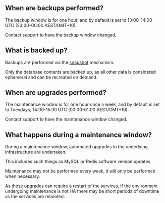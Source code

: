
## When are backups performed?

The backup window is for one hour, and by default is set to 13:00-14:00 UTC (23:00-00:00 AEST/GMT+10).

Contact support to have the backup window changed.

## What is backed up?

Backups are performed via the [snapshot](how-to/manage-snapshots/) mechanism.

Only the database contents are backed up, as all other data is considered ephemeral and can be recreated on demand.

## When are upgrades performed?

The maintenance window is for one hour once a week, and by default is set to Tuesdays, 14:00-15:00 UTC (00:00-01:00 AEST/GMT+10).

Contact support to have the maintenance window changed.

## What happens during a maintenance window?

During a maintenance window, automated upgrades to the underlying infrastructure are undertaken.

This includes such things as MySQL or Redis software version updates.

Maintenance may not be performed every week, it will only be performed when necessary.

As these upgrades can require a restart of the services, if the environment undergoing maintenance
is not HA there may be short periods of downtime as the services are rebooted.
